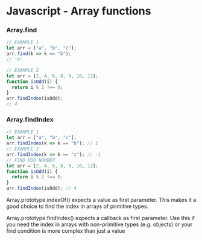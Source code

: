 <title>javascript - array functions</title>

# Javascript - Array functions

### Array.find

```javascript
// EXAMPLE 1
let arr = ["a", "b", "c"];
arr.find(k => k == "b");
// 'b'

// EXAMPLE 2
let arr = [2, 4, 6, 8, 9, 10, 12];
function isOdd(i) {
  return i % 2 !== 0;
}
arr.findIndex(isOdd);
// 4
```

### Array.findIndex

```javascript
// EXAMPLE 1
let arr = ["a", "b", "c"];
arr.findIndex(k => k == "b"); // 1
// EXAMPLE 2
arr.findIndex(k => k == "z"); // -1
// FIND ODD NUMBER
let arr = [2, 4, 6, 8, 9, 10, 12];
function isOdd(i) {
  return i % 2 !== 0;
}
arr.findIndex(isOdd); // 4
```

Array.prototype.indexOf() expects a value as first parameter. This makes it a good choice to find the index in arrays of primitive types.

Array.prototype.findIndex() expects a callback as first parameter. Use this if you need the index in arrays with non-primitive types (e.g. objects) or your find condition is more complex than just a value
